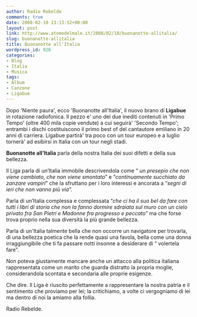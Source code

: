 ```yaml
---
author: Radio Rebelde
comments: true
date: 2008-02-10 13:13:52+00:00
layout: post
link: http://www.atomodelmale.it/2008/02/10/buonanotte-allitalia/
slug: buonanotte-allitalia
title: Buonanotte all'Italia
wordpress_id: 926
categories:
- Blog
- Italia
- Musica
tags:
- Album
- Canzone
- Ligabue
---
```




Dopo 'Niente paura', ecco 'Buonanotte all'Italia', il nuovo brano di **Ligabue** in rotazione radiofonica. Il pezzo e' uno dei due inediti contenuti in 'Primo Tempo' (oltre 400 mila copie vendute) a cui seguirà'  'Secondo Tempo'; entrambi i dischi costituiscono il primo best of del cantautore emiliano in 20 anni di carriera. Ligabue partirà' tra poco con un tour europeo e a luglio tornerà' ad esibirsi in Italia con un tour negli stadi.

<!-- more -->


**Buonanotte all’Italia** parla della nostra Italia dei suoi difetti e della sua bellezza.

Il Liga parla di un’Italia immobile descrivendola come “ _un presepio che non viene cambiato, che non viene smontato_”  e “_continuamente succhiato da zanzare vampiri_” che la sfruttano per i loro interessi e ancorata a “_segni di ieri che non vanno più via"._

Parla di un’Italia complessa e complessata “_che ci ha il suo bel da fare  con tutti i libri di storia che non la fanno dormire sdraiata sul muro con un cielo privato fra San Pietri e Madonne  fra progresso e peccato_” ma che  forse trova proprio nella sua diversità la più grande bellezza.

Parla di un'Italia talmente bella che non occorre un  navigatore per trovarla, di una bellezza poetica che la rende quasi una  favola, bella come una donna irraggiungibile che ti fa passare notti insonne a desiderare di “ volertela fare”.

Non poteva giustamente mancare anche un attacco alla politica italiana rappresentata come un marito che guarda distratto la propria moglie, considerandola scontata e secondaria alle proprie esigenze.

Che dire. Il Liga è riuscito perfettamente a rappresentare la nostra patria e il sentimento che proviamo per lei; la critichiamo, a volte ci vergogniamo di lei ma dentro di noi la amiamo alla follia.

Radio Rebelde.
